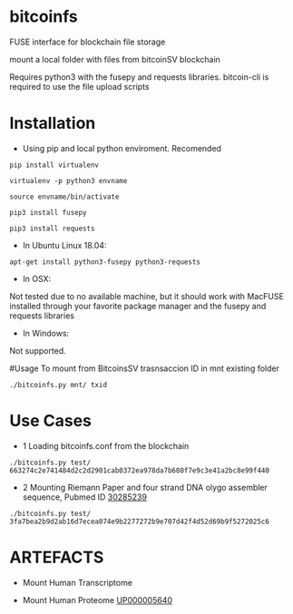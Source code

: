 # bitcoinfs


FUSE interface for blockchain file storage


mount a local folder with files from bitcoinSV blockchain 



Requires python3 with the fusepy and requests libraries.
bitcoin-cli is required to use the file upload scripts

# Installation

* Using pip and local python enviroment. Recomended
```
pip install virtualenv
```
```
virtualenv -p python3 envname
```
```
source envname/bin/activate
```
```
pip3 install fusepy
```
```
pip3 install requests
```

* In Ubuntu Linux 18.04:

```
apt-get install python3-fusepy python3-requests
```

* In OSX:

Not tested due to no available machine, but it should work with MacFUSE installed through your favorite package manager and the fusepy and requests libraries

* In Windows:

Not supported.

#Usage
To mount from BitcoinsSV trasnsaccion ID in mnt existing folder

```
./bitcoinfs.py mnt/ txid
```

# Use Cases 

* 1 Loading bitcoinfs.conf from the blockchain

```
./bitcoinfs.py test/ 663274c2e741484d2c2d2901cab0372ea978da7b608f7e9c3e41a2bc8e99f440
```

* 2 Mounting Riemann Paper and four strand DNA olygo assembler sequence, Pubmed ID [30285239](https://www.ncbi.nlm.nih.gov/pubmed/30285239)
```
./bitcoinfs.py test/ 3fa7bea2b9d2ab16d7ecea074e9b2277272b9e707d42f4d52d69b9f5272025c6
```
# ARTEFACTS

* Mount Human Transcriptome

* Mount Human Proteome [UP000005640](https://www.uniprot.org/proteomes/UP000005640)
